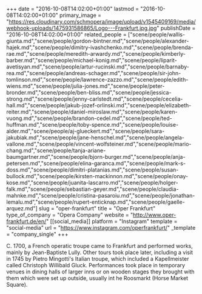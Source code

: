+++
date = "2016-10-08T14:02:00+01:00"
lastmod = "2016-10-08T14:02:00+01:00"
primary_image = "https://res.cloudinary.com/schmopera/image/upload/v1545409169/media/webhook-uploads/1475931586865/Logo---Frankfurt.jpg.jpg"
publishDate = "2016-10-08T14:02:00+01:00"
related_people = ["scene/people/wallis-giunta.md","scene/people/gordon-bintner.md","scene/people/alexander-hajek.md","scene/people/dimitry-ivashchenko.md","scene/people/brenda-rae.md","scene/people/meredith-arwardy.md","scene/people/kimberly-barber.md","scene/people/michael-konig.md","scene/people/liparit-avetisyan.md","scene/people/artur-rucinski.md","scene/people/barnaby-rea.md","scene/people/andreas-schager.md","scene/people/sir-john-tomlinson.md","scene/people/lawrence-zazzo.md","scene/people/edith-wiens.md","scene/people/julia-jones.md","scene/people/peter-bronder.md","scene/people/ben-bliss.md","scene/people/jessica-strong.md","scene/people/jenny-carlstedt.md","scene/people/cecelia-hall.md","scene/people/jakub-jozef-orlinski.md","scene/people/elizabeth-reiter.md","scene/people/daniel-miroslaw.md","scene/people/karen-vuong.md","scene/people/brandon-cedel.md","scene/people/ted-huffman.md","scene/people/toby-spence.md","scene/people/louise-alder.md","scene/people/aj-glueckert.md","scene/people/sara-jakubiak.md","scene/people/jane-henschel.md","scene/people/angela-vallone.md","scene/people/vincent-wolfsteiner.md","scene/people/mario-chang.md","scene/people/tanja-ariane-baumgartner.md","scene/people/bjorn-burger.md","scene/people/anja-petersen.md","scene/people/elina-garanca.md","scene/people/mark-s-doss.md","scene/people/dimitri-platanias.md","scene/people/susan-bullock.md","scene/people/kirsten-mackinnon.md","scene/people/onay-kose.md","scene/people/juanita-lascarro.md","scene/people/holger-falk.md","scene/people/sebastian-geyer.md","scene/people/claudia-mahnke.md","scene/people/cristina-pasaroiu.md","scene/people/jonathan-lemalu.md","scene/people/rupert-enticknap.md","scene/people/gaelle-arquez.md"]
slug = "oper-frankfurt"
title = "Oper Frankfurt"
type_of_company = "Opera Company"
website = "http://www.oper-frankfurt.de/en/"
[[social_media]]
platform = "Instagram"
template = "social-media"
url = "https://www.instagram.com/operfrankfurt/"
_template = "company_single"
+++

C. 1700, a French operatic troupe came to Frankfurt and performed works, mainly by Jean-Baptiste Lully. Other tours took place later, including a visit in 1745 by Pietro Mingotti's Italian troupe, which included a Kapellmeister called Christoph Willibald Gluck. Performances took place in temporary venues in dining halls of larger inns or on wooden stages they brought with them which were set up outside, usually int he Roosmarkt (Horse Market Square). 
